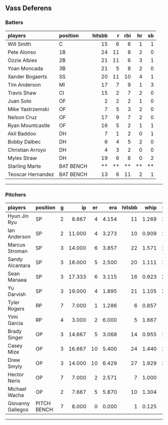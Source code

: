 ## Vass Deferens

### Batters

 
|players           |position  | hitsbb|  r| rbi| hr| sb| 
|:-----------------|:---------|------:|--:|---:|--:|--:| 
|Will Smith        |C         |     15|  6|   6|  1|  1| 
|Pete Alonso       |1B        |     24| 11|   8|  2|  0| 
|Ozzie Albies      |2B        |     21| 11|   6|  3|  1| 
|Yoan Moncada      |3B        |     21|  5|   8|  2|  0| 
|Xander Bogaerts   |SS        |     20| 11|  10|  4|  1| 
|Tim Anderson      |MI        |     17|  7|   9|  1|  3| 
|Travis Shaw       |CI        |     15|  2|   7|  2|  0| 
|Juan Soto         |OF        |      2|  2|   2|  1|  0| 
|Mike Yastrzemski  |OF        |      7|  5|   3|  2|  0| 
|Nelson Cruz       |OF        |     17|  9|   7|  2|  0| 
|Ryan Mountcastle  |OF        |     16|  5|   2|  1|  1| 
|Akil Baddoo       |DH        |      7|  1|   2|  0|  1| 
|Bobby Dalbec      |DH        |      6|  4|   5|  2|  0| 
|Christian Arroyo  |DH        |      4|  3|   2|  0|  0| 
|Myles Straw       |DH        |     19|  6|   6|  0|  2| 
|Starling Marte    |BAT BENCH |     **| **|  **| **| **| 
|Teoscar Hernandez |BAT BENCH |     13|  6|  11|  2|  1| 


* * *

### Pitchers

 
|players           |position    |  g|     ip| er|   era| hitsbb|  whip| so|  w| sv| 
|:-----------------|:-----------|--:|------:|--:|-----:|------:|-----:|--:|--:|--:| 
|Hyun Jin Ryu      |SP          |  2|  8.667|  4| 4.154|     11| 1.269| 11|  1|  0| 
|Ian Anderson      |SP          |  2| 11.000|  4| 3.273|     10| 0.909| 13|  1|  0| 
|Marcus Stroman    |SP          |  3| 14.000|  6| 3.857|     22| 1.571| 18|  0|  0| 
|Sandy Alcantara   |SP          |  3| 18.000|  5| 2.500|     20| 1.111| 14|  1|  0| 
|Sean Manaea       |SP          |  3| 17.333|  6| 3.115|     16| 0.923| 21|  1|  0| 
|Yu Darvish        |SP          |  3| 19.000|  4| 1.895|     21| 1.105| 29|  2|  0| 
|Tyler Rogers      |RP          |  7|  7.000|  1| 1.286|      6| 0.857|  2|  0|  1| 
|Yimi Garcia       |RP          |  4|  3.000|  2| 6.000|      5| 1.667|  1|  0|  1| 
|Brady Singer      |OP          |  3| 14.667|  5| 3.068|     14| 0.955| 12|  1|  0| 
|Casey Mize        |OP          |  3| 16.667| 10| 5.400|     24| 1.440| 10|  0|  0| 
|Drew Smyly        |OP          |  3| 14.000| 10| 6.429|     27| 1.929| 11|  1|  0| 
|Hector Neris      |OP          |  7|  7.000|  2| 2.571|      7| 1.000|  9|  0|  4| 
|Michael Wacha     |OP          |  2|  7.667|  5| 5.870|     10| 1.304|  5|  0|  0| 
|Giovanny Gallegos |PITCH BENCH |  7|  8.000|  0| 0.000|      1| 0.125|  9|  0|  1| 


* * *


